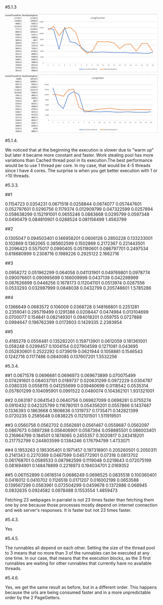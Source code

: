 #5.1.3

![alt text](graphs.PNG "Graphs")


#5.1.4.

We noticed that at the beginning the execution is slower due to "warm up" but later
it became more constant and faster. Work stealing pool has more variations than Cached
thread pool in its execution.The best performance would be to use 1 thread per core. In
my case, that would be 4-5 threads since I have 4 cores. The surprise is when you get 
better execution with 1 or >10 threads.

#5.3.3.

##1

0.1154723
0.0354231
0.0671518
0.0258844
0.0674077
0.057447601
0.052797601
0.0290756
0.1179374
0.012909799
0.047322599
0.0257894
0.058638299
0.152191001
0.0655246
0.0883668
0.0295799
0.0597348
0.0490479
0.084810901
0.0288524
0.081156499
1.4563799

##2

0.1305047
0.094503401
0.146958201
0.0606128
0.2850228
0.133233001
0.102869
0.1362065
0.385602599
0.1502869
0.2172367
0.221443501
0.2096423
0.5575017
0.0990405
0.051180601
0.086797701
0.2497534
0.618680999
0.2308716
0.1989226
0.2925122
2.1662716

##3

0.0958272
0.051962299
0.064056
0.041131901
0.049769801
0.0978774
0.090076601
0.090995699
0.166009999
0.0437139
0.042298999
0.067626899
0.0448256
0.1678173
0.112041101
0.0513974
0.0287556
0.0533293
0.032987999
0.0848038
0.0432799
0.205748601
1.5785286

##4

0.1366649
0.0683572
0.106009
0.0368728
0.148166801
0.2251281
0.2359041
0.295719499
0.1291388
0.0208447
0.0474984
0.013104699
0.0700077
0.154841
0.082149301
0.094018201
0.059755
0.0727888
0.0994647
0.196762399
0.0172603
0.1429335
2.2383954

##5

0.4185278
0.0556481
0.135282201
0.159713901
0.0612059
0.181361001
0.058248
0.0299457
0.1004154
0.027904599
0.1271081
0.043695
0.052830601
0.2522292
0.0739019
0.0621944
0.1058881
0.1546543
0.1242716
0.1177488
0.0840085
0.137607201
1.5532256

#5.3.4.

##1
0.0671578
0.0696681
0.0696973
0.069673899
0.070075499
0.074291601
0.084037101
0.0189737
0.020631299
0.0972229
0.0304787
0.0380335
0.0558115
0.041255699
0.039480699
0.0118542
0.0535314
0.057801299
0.104095901
0.0991522
0.0480074
0.104362101
1.931321001

##2
0.063197
0.0641543
0.0640756
0.069827099
0.0698281
0.0755274
0.0910432
0.042325799
0.116780101
0.054356201
0.0557866
0.1437487
0.1336393
0.1863668
0.1808636
0.1319737
0.1735471
0.142821399
0.0720235
0.2585648
0.0838225
0.112101501
1.511919501

##3
0.0560756
0.0562702
0.0562691
0.0561467
0.0559687
0.0562097
0.0867673
0.0897288
0.056406901
0.0587394
0.058885501
0.086003401
0.216964799
0.184501
0.1874065
0.2455357
0.3020817
0.243418201
0.217752799
0.244803599
0.1384246
0.176794799
1.4733071

##4
0.1953263
0.195305401
0.1971457
0.197318901
0.205260501
0.2050311
0.2141343
0.2270369
0.0467599
0.045772901
0.07318
0.0813702
0.061768701
0.0589533
0.087982599
0.1119048
0.0219643
0.072075199
0.081694901
0.148478899
0.2218973
0.194034701
2.0169352

##5
0.061152899
0.0616514
0.0686249
0.0696525
0.0835518
0.100360401
0.0416012
0.0410702
0.1126518
0.0171207
0.016002199
0.0653588
0.139567299
0.0563961
0.072504299
0.0459678
0.1372886
0.068945
0.0832635
0.0924582
0.0978488
0.1553554
1.4859473

Fetching 23 webpages in parralel is not 23 times faster than fetching them one by
one because those processes mostly depend on internet connection and web server's
responses. It is faster but not 23 times faster.


#5.4.3.

Yes

#5.4.5. 

The runnables all depend on each other. 
Setting the size of the thread pool to 3 means that no more than 3 of the runnables can be executed at any one time.
In our case, that means that the execution blocks, as the 3 first runnables are waiting for other runnables that currently have no available threads.

#5.4.6. 

Yes, we get the same result as before, but in a different order. 
This happens because the urls are being consumed faster and in a more unpredictable order by the 2 PageGetters.

